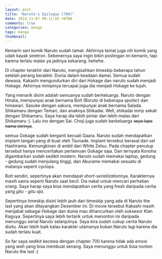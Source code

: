 ```yaml
---
layout: post
title: "Naruto's Epilogue (700)"
date: 2014-11-07 09:11:03 +0700
comments: true
categories: manga
tags: manga
thumbnail:
---
```


Kemarin seri komik Naruto sudah tamat. Akhirnya tamat juga nih komik yang udah kayak sinetron. Sebenernya saya ingin bikin postingan ini kemarin, tapi karena terlalu malas ya jadinya sekarang. hehehe.

Di chapter terakhir dari Naruto, mengisahkan timeskip beberapa tahun setelah perang berakhir. Dunia dalam keadaan damai. Semua sudah dewasa. Kakashi mengundurkan diri dari Hokage dan naruto sudah menjadi Hokage. Akhirnya mimpinya tercapai juga dia menjadi Hokage ke tujuh.

Yang menarik disini adalah semuanya sudah berkeluarga. Naruto dengan Hinata, mempunyai anak bernama Bolt (Boruto di beberapa spoiler) dan himawari. Sasuke dengan sakura, mempunyai anak bernama Salada. Shikamaru dengan Temari, dan anaknya Shikadai. Well, shikadai mirip sekali dengan Shikamaru. Saya harap dia lebih pintar dan lebih malas dari Shikamaru :). Lalu ino dengan Sai. Choji juga sudah berkeluarga <del>saya lupa nama istrinya</del>. 

semua Gokage sudah berganti kecuali Gaara. Naruto sudah mendapatkan implant tangan yang di buat oleh Tsunade. Implant tersebut berasal dari sel Hashirama. Kemungkinan di ambil dari White Zetsu. Pada chapter penutup tersebut hanya menceritakan pertemuan Gokage saja. Dan ternyata Konoha digambarkan sudah sedikit modern. Naruto sudah memakai laptop, gedung - gedung sudah menjulang tinggi, dan Aburame memakai sesuatu di matanya seperti cyclops.

Bolt sendiri, sepertinya akan mendapat *short-serialization*nya. Karakternya masih sama seperti Naruto saat kecil. Dia nakal untuk mencari perhatian orang. Saya harap saya bisa mendapatkan cerita yang fresh daripada cerita yang *gitu - gitu aja*.

Sepertinya timeskip disini lebih jauh dari timeskip yang ada di Naruto the last yang akan ditayangkan Desember ini. Di movie tersebut Kakashi masih menjabat sebagai Hokage dan dunia mau dihancurkan oleh suksesor Klan Kaguya. Sepertinya saya lebih tertarik untuk menonton ini daripada menunggu serial Naruto selanjutnya. Saya kira sudah cukup cerita Naruto disitu. Akan lebih baik kalau karakter utamanya bukan Naruto lagi karena dia sudah terlalu kuat.

So far saya sedikit kecewa dengan chapter 700 karena tidak ada emosi yang *wah* yang bisa membuat senang. Saya menunggu untuk bisa nonton Naruto the last :)


